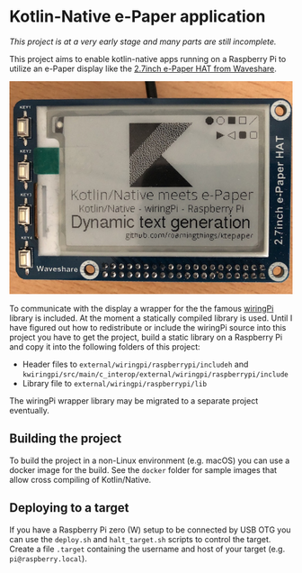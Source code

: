 # Kotlin-Native e-Paper application

_This project is at a very early stage and many parts are still incomplete._

This project aims to enable kotlin-native apps running on a Raspberry Pi to utilize
an e-Paper display like the
[2.7inch e-Paper HAT from Waveshare](https://www.waveshare.com/wiki/2.7inch_e-Paper_HAT).

![Sample Screen](doc/screen-photo.jpg "Screen Photo")

To communicate with the display a wrapper for the the famous [wiringPi](http://wiringpi.com)
library is included. At the moment a statically compiled library is used. Until I have
figured out how to redistribute or include the wiringPi source into this project you have to
get the project, build a static library on a Raspberry Pi and copy it into the following
folders of this project:

* Header files to `external/wiringpi/raspberrypi/includeh` and `kwiringpi/src/main/c_interop/external/wiringpi/raspberrypi/include`
* Library file to `external/wiringpi/raspberrypi/lib` 

The wiringPi wrapper library may be migrated to a separate project eventually.

## Building the project

To build the project in a non-Linux environment (e.g. macOS) you can use a docker image for
the build. See the `docker` folder for sample images that allow cross compiling of
Kotlin/Native.

## Deploying to a target

If you have a Raspberry Pi zero (W) setup to be connected by USB OTG you can use the `deploy.sh`
and `halt_target.sh` scripts to control the target. Create a file `.target` containing the
username and host of your target (e.g. `pi@raspberry.local`).

